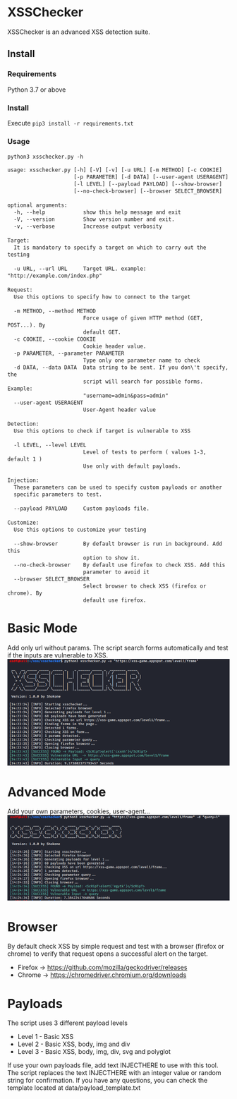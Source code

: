 # XSSChecker

XSSChecker is an advanced XSS detection suite.

## Install

### Requirements
Python 3.7 or above

### Install
Execute `pip3 install -r requirements.txt`

### Usage

```shell
python3 xsschecker.py -h
```

```shell
usage: xsschecker.py [-h] [-V] [-v] [-u URL] [-m METHOD] [-c COOKIE]
                     [-p PARAMETER] [-d DATA] [--user-agent USERAGENT]
                     [-l LEVEL] [--payload PAYLOAD] [--show-browser]
                     [--no-check-browser] [--browser SELECT_BROWSER]

optional arguments:
  -h, --help            show this help message and exit
  -V, --version         Show version number and exit.
  -v, --verbose         Increase output verbosity

Target:
  It is mandatory to specify a target on which to carry out the testing

  -u URL, --url URL     Target URL. example: "http://example.com/index.php"

Request:
  Use this options to specify how to connect to the target

  -m METHOD, --method METHOD
                        Force usage of given HTTP method (GET, POST...). By
                        default GET.
  -c COOKIE, --cookie COOKIE
                        Cookie header value.
  -p PARAMETER, --parameter PARAMETER
                        Type only one parameter name to check
  -d DATA, --data DATA  Data string to be sent. If you don\'t specify, the
                        script will search for possible forms. Example:
                        "username=admin&pass=admin"
  --user-agent USERAGENT
                        User-Agent header value

Detection:
  Use this options to check if target is vulnerable to XSS

  -l LEVEL, --level LEVEL
                        Level of tests to perform ( values 1-3, default 1 )
                        Use only with default payloads.

Injection:
  These parameters can be used to specify custom payloads or another
  specific parameters to test.

  --payload PAYLOAD     Custom payloads file. 

Customize:
  Use this options to customize your testing

  --show-browser        By default browser is run in background. Add this
                        option to show it.
  --no-check-browser    By default use firefox to check XSS. Add this
                        parameter to avoid it
  --browser SELECT_BROWSER
                        Select browser to check XSS (firefox or chrome). By
                        default use firefox.

```

# Basic Mode
Add only url without params. The script search forms automatically and test if the inputs are vulnerable to XSS.
![basic mode](img/xsschecker_basic.png)

# Advanced Mode
Add your own parameters, cookies, user-agent...
![advanced mode](img/xsschecker_advanced.png)

# Browser
By default check XSS by simple request and test with a browser (firefox or chrome) to verify that request opens a successful alert on the target.
- Firefox -> https://github.com/mozilla/geckodriver/releases
- Chrome  -> https://chromedriver.chromium.org/downloads

# Payloads
The script uses 3 different payload levels
- Level 1 - Basic XSS
- Level 2 - Basic XSS, body, img and div
- Level 3 - Basic XSS, body, img, div, svg and polyglot

If use your own payloads file, add text INJECTHERE to use with this tool.
The script replaces the text INJECTHERE with an integer value or random string for confirmation.
If you have any questions, you can check the template located at data/payload_template.txt